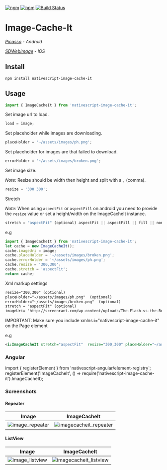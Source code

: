 [![npm](https://img.shields.io/npm/v/nativescript-image-cache-it.svg)](https://www.npmjs.com/package/nativescript-image-cache-it)
[![npm](https://img.shields.io/npm/dt/nativescript-image-cache-it.svg?label=npm%20downloads)](https://www.npmjs.com/package/nativescript-image-cache-it)
[![Build Status](https://travis-ci.org/triniwiz/nativescript-image-cache-it.svg?branch=master)](https://travis-ci.org/triniwiz/nativescript-image-cache-it)

# Image-Cache-It

[_Picasso_](http://square.github.io/picasso/) - _Android_

[_SDWebImage_](https://github.com/rs/SDWebImage/) - _IOS_

## Install

```
npm install nativescript-image-cache-it
```

## Usage

```js
import { ImageCacheIt } from 'nativescript-image-cache-it';
```

Set image url to load.

```js
load = image;
```

Set placeholder while images are downloading.

```js
placeHolder = '~/assets/images/ph.png';
```

Set placeholder for images are that failed to download.

```js
errorHolder = '~/assets/images/broken.png';
```

Set image size.

_Note:_ Resize should be width then height and split with a `,` (comma).

```js
resize = '300 300';
```

Stretch

_Note:_ When using `aspectFit` or `aspectFill` on android you need to provide the `resize` value or set a height/width on the ImageCacheIt instance.

```js
stretch = "aspectFit" (optional) aspectFit || aspectFill || fill || none
```

e.g

```js
import { ImageCacheIt } from 'nativescript-image-cache-it';
let cache = new ImageCacheIt();
cache.imageUri = image;
cache.placeHolder = '~/assets/images/broken.png';
cache.errorHolder = '~/assets/images/ph.png';
cache.resize = '300,300';
cache.stretch = 'aspectFit';
return cache;
```

Xml markup settings

```xml
resize="300,300" (optional)
placeHolder="~/assets/images/ph.png"  (optional)
errorHolder="~/assets/images/broken.png"  (optional)
stretch = "aspectFit" (optional)
imageUri= "http://screenrant.com/wp-content/uploads/The-Flash-vs-the-Reverse-Flash.jpg" (required)
```

IMPORTANT: Make sure you include xmlns:i="nativescript-image-cache-it" on the Page element

e.g

```xml
<i:ImageCacheIt stretch="aspectFit"  resize="300,300" placeHolder="~/assets/images/ph.png" errorHolder="~/assets/images/broken.png" imageUri="http://screenrant.com/wp-content/uploads/The-Flash-vs-the-Reverse-Flash.jpg"/>
```

### Angular

import { registerElement } from 'nativescript-angular/element-registry';
registerElement('ImageCacheIt', () => require('nativescript-image-cache-it').ImageCacheIt);

### Screenshots

#### Repeater

| Image                                                      | ImageCacheIt                                                         |
| ---------------------------------------------------------- | -------------------------------------------------------------------- |
| ![image_repeater](screenshots/image_repeater.gif?raw=true) | ![imagecacheit_repeater](screenshots/cache-it_repeater.gif?raw=true) |

#### ListView

| Image                                                       | ImageCacheIt                                                          |
| ----------------------------------------------------------- | --------------------------------------------------------------------- |
| ![image_listview](screenshots/image_list_view.gif?raw=true) | ![imagecacheit_listview](screenshots/cache-it_list_view.gif?raw=true) |
